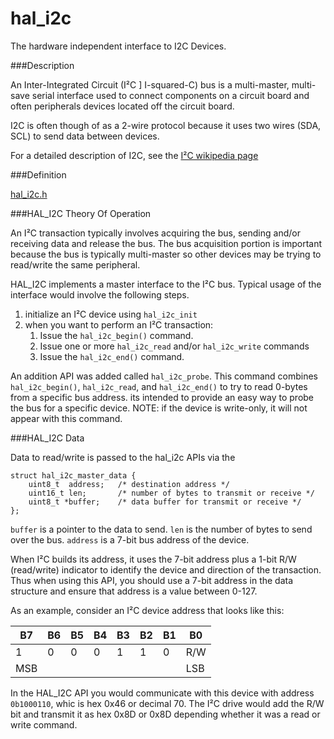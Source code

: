 # hal_i2c


The hardware independent interface to I2C Devices.

###Description

An Inter-Integrated Circuit (I²C ] I-squared-C) bus is a multi-master,
multi-save serial interface used to connect components on a circuit board
and often peripherals devices located off the circuit board.

I2C is often though of as a 2-wire protocol because it uses two wires (SDA, SCL)
to send data between devices.  

For a detailed description of I2C, see the [I²C wikipedia page](https://en.wikipedia.org/wiki/I²C)

###Definition

[hal_i2c.h](https://github.com/apache/incubator-mynewt-larva/blob/master/hw/hal/include/hal/hal_i2c.h)

###HAL_I2C Theory Of Operation

An I²C transaction typically involves acquiring the bus, sending and/or receiving
data and release the bus.  The bus acquisition portion is important because
the bus is typically multi-master so other devices may be trying to read/write
the same peripheral.  

HAL_I2C implements a master interface to the I²C bus.  Typical usage of the 
interface would involve the following steps.

1. initialize an I²C device using `hal_i2c_init`
2. when you want to perform an I²C transaction:
    1. Issue the `hal_i2c_begin()` command.    
    2. Issue one or more  `hal_i2c_read` and/or `hal_i2c_write` commands
    3. Issue the `hal_i2c_end()` command.

An addition API was added called `hal_i2c_probe`.  This command combines
`hal_i2c_begin()`, `hal_i2c_read`, and `hal_i2c_end()` to try to read 0-bytes
from a specific bus address.  its intended to provide an easy way to probe
the bus for a specific device.  NOTE: if the device is write-only, it will 
not appear with this command.

###HAL_I2C Data

Data to read/write is passed to the hal_i2c APIs via the 

```
struct hal_i2c_master_data {
    uint8_t  address;   /* destination address */
    uint16_t len;       /* number of bytes to transmit or receive */
    uint8_t *buffer;    /* data buffer for transmit or receive */
};
```

`buffer` is a pointer to the data to send.  `len` is the number of bytes
to send over the bus.  `address` is a 7-bit bus address of the device.

When  I²C builds its address, it uses the 7-bit address plus a 1-bit R/W 
(read/write) indicator to identify the device and direction of the 
transaction.  Thus when using this API, you should use a 7-bit address
in the data structure and ensure that address is a value between 0-127.


As an example, consider an  I²C  device address that looks like this:

| B7 | B6 | B5 | B4 | B3 | B2 | B1 | B0 |
|---|---|---|---|---|---|---|---|
| 1 | 0 | 0 | 0 | 1 | 1 | 0 |R/W|
|MSB|   |   |   |   |   |   |LSB|

In the HAL_I2C API you would communicate with this device with address 
`0b1000110`, whic is hex 0x46 or decimal 70.  The I²C drive would add the R/W bit
and transmit it as hex 0x8D or 0x8D depending whether it was a read or
write command.






